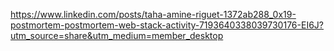 https://www.linkedin.com/posts/taha-amine-riguet-1372ab288_0x19-postmortem-postmortem-web-stack-activity-7193640338039730176-EI6J?utm_source=share&utm_medium=member_desktop
